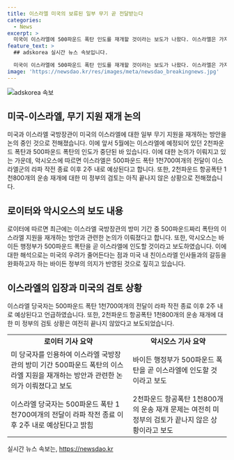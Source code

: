 ```yaml
---
title: 이스라엘 미국의 보류된 일부 무기 곧 전달받는다
categories:
  - News
excerpt: >
  미국이 이스라엘에 500파운드 폭탄 인도를 재개할 것이라는 보도가 나왔다. 이스라엘은 가자지구 라파를 겨냥한 지상전에 대한 우려로 인도를 보류했던 무기를 논의 중이다. 사실, 조 바이든 대통령은 2천파운드 폭탄을 보류했으나 500파운드 폭탄은 적극적으로 인도될 것으로 전해졌다. 이에도 미국과 이스라엘 사이의 갈등은 여전히 존재하며, 2천파운드 항공폭탄의 운송 재개 문제는 미국 내에서 여전히 논의 중인 상황이다.
feature_text: >
  ## adskorea 실시간 뉴스 속보입니다.

  미국이 이스라엘에 500파운드 폭탄 인도를 재개할 것이라는 보도가 나왔다. 이스라엘은 가자지구 라파를 겨냥한 지상전에 대한 우려로 인도를 보류했던 무기를 논의 중이다. 사실, 조 바이든 대통령은 2천파운드 폭탄을 보류했으나 500파운드 폭탄은 적극적으로 인도될 것으로 전해졌다. 이에도 미국과 이스라엘 사이의 갈등은 여전히 존재하며, 2천파운드 항공폭탄의 운송 재개 문제는 미국 내에서 여전히 논의 중인 상황이다.
image: 'https://newsdao.kr/res/images/meta/newsdao_breakingnews.jpg'
---
```


<p><img src="https://newsdao.kr/res/images/meta/newsdao_breakingnews.jpg" alt="adskorea 속보" /></p>

<h2 data-ke-size="size26">미국-이스라엘, 무기 지원 재개 논의</h2>

<p data-ke-size="size16">미국과 이스라엘 국방장관이 미국의 이스라엘에 대한 일부 무기 지원을 재개하는 방안을 논의 중인 것으로 전해졌습니다. 이에 앞서 5월에는 이스라엘에 예정되어 있던 2천파운드 폭탄과 500파운드 폭탄의 인도가 중단된 바 있습니다. 이에 대한 논의가 이뤄지고 있는 가운데, 악시오스에 따르면 이스라엘은 500파운드 폭탄 1천700여개의 전달이 이스라엘군의 라파 작전 종료 이후 2주 내로 예상된다고 합니다. 또한, 2천파운드 항공폭탄 1천800개의 운송 재개에 대한 미 정부의 검토는 아직 끝나지 않은 상황으로 전해졌습니다.</p>

<h2 data-ke-size="size26">로이터와 악시오스의 보도 내용</h2>

<p data-ke-size="size16">로이터에 따르면 최근에는 이스라엘 국방장관의 방미 기간 중 500파운드짜리 폭탄의 이스라엘 지원을 재개하는 방안과 관련한 논의가 이뤄졌다고 합니다. 또한, 악시오스는 바이든 행정부가 500파운드 폭탄을 곧 이스라엘에 인도할 것이라고 보도하였습니다. 이에 대한 해석으로는 미국의 우려가 줄어든다는 점과 미국 내 친이스라엘 인사들과의 갈등을 완화하고자 하는 바이든 정부의 의지가 반영된 것으로 짚히고 있습니다.</p>

<h2 data-ke-size="size26">이스라엘의 입장과 미국의 검토 상황</h2>

<p data-ke-size="size16">이스라엘 당국자는 500파운드 폭탄 1천700여개의 전달이 라파 작전 종료 이후 2주 내로 예상된다고 언급하였습니다. 또한, 2천파운드 항공폭탄 1천800개의 운송 재개에 대한 미 정부의 검토 상황은 여전히 끝나지 않았다고 보도되었습니다.</p>

<table>
  <tr>
    <td style="text-align: center; height: 17px;"><b>로이터 기사 요약</b></td>
    <td style="text-align: center; height: 17px;"><b>악시오스 기사 요약</b></td>
  </tr>
  <tr>
    <td>미 당국자를 인용하여 이스라엘 국방장관의 방미 기간 500파운드 폭탄의 이스라엘 지원을 재개하는 방안과 관련한 논의가 이뤄졌다고 보도</td>
    <td>바이든 행정부가 500파운드 폭탄을 곧 이스라엘에 인도할 것이라고 보도</td>
  </tr>
  <tr>
    <td>이스라엘 당국자는 500파운드 폭탄 1천700여개의 전달이 라파 작전 종료 이후 2주 내로 예상된다고 밝힘</td>
    <td>2천파운드 항공폭탄 1천800개의 운송 재개 문제는 여전히 미 정부의 검토가 끝나지 않은 상황이라고 보도</td>
  </tr>
</table>
실시간 뉴스 속보는, <a href="https://newsdao.kr" rel="dofollow">https://newsdao.kr</a>


